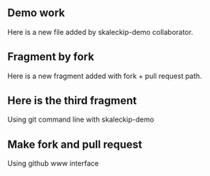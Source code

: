 ## Demo work

Here is a new file added by skaleckip-demo collaborator.

## Fragment by fork

Here is a new fragment added with fork + pull request path.

## Here is the third fragment

Using git command line with skaleckip-demo

## Make fork and pull request

Using github www interface
